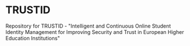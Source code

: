# TRUSTID
Repository for TRUSTID - "Intelligent and Continuous Online Student Identity Management for Improving Security and Trust in European Higher Education Institutions"
